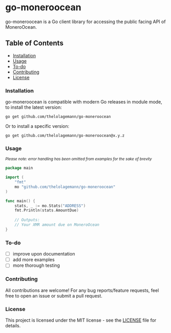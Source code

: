 # go-moneroocean

go-moneroocean is a Go client library for accessing the public facing API of MoneroOcean.

## Table of Contents
* [Installation](#installation)
* [Usage](#usage)
* [To-do](#todo)
* [Contributing](#contributing)
* [License](#license)

### Installation

go-moneroocean is compatible with modern Go releases in module mode, to install the latest version:
```shell
go get github.com/thelolagemann/go-moneroocean
```

Or to install a specific version:
```shell
go get github.com/thelolagemann/go-moneroocean@x.y.z
```

### Usage
<sup>*Please note: error handling has been omitted from examples for the sake of brevity*</sup>

```go
package main

import (
	"fmt"
	mo "github.com/thelolagemann/go-moneroocean"
)

func main() {
	stats, _ := mo.Stats("ADDRESS")
	fmt.Println(stats.AmountDue)
	
	// Outputs:
	// Your XMR amount due on MoneroOcean
}
```

### To-do
- [ ] improve upon documentation
- [ ] add more examples
- [ ] more thorough testing

### Contributing

All contributions are welcome! For any bug reports/feature requests, feel free to open an issue or submit a pull request. 

### License
This project is licensed under the MIT license - see the [LICENSE](https://github.com/thelolagemann/go-moneroocean/blob/master/LICENSE) file for details.
